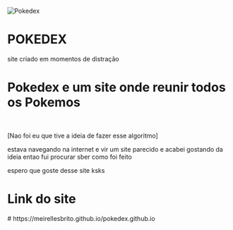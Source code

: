 ![Pokedex](https://user-images.githubusercontent.com/94622046/213367821-16b23dc8-f3c7-4d7a-b54f-638dc936db9b.png)

# POKEDEX
site criado em momentos de distração
# Pokedex e um site onde reunir todos os Pokemos 
<br>
<p> [Nao foi eu que tive a ideia de fazer esse algoritmo] </p>
<p> estava navegando na internet e vir um site parecido e acabei gostando da ideia entao fui procurar  sber como foi feito </p>
<p> espero que goste desse site ksks</p>

<h1> Link do site </h1>
# https://meirellesbrito.github.io/pokedex.github.io
